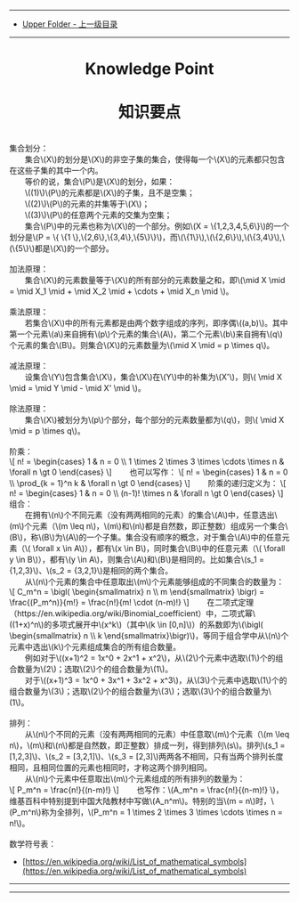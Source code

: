<script type="text/javascript" async src="//cdn.bootcss.com/mathjax/2.7.0/MathJax.js?config=TeX-AMS-MML_HTMLorMML"></script>
<script type="text/javascript" async src="https://cdnjs.cloudflare.com/ajax/libs/mathjax/2.7.1/MathJax.js?config=TeX-MML-AM_CHTML"></script>

--------
* [Upper Folder - 上一级目录](../)

--------

<div>
<h1 align="center">Knowledge Point</h1>
<h1 align="center">知识要点</h1>
<br>
集合划分： <br>
&emsp;&emsp;集合\(X\)的划分是\(X\)的非空子集的集合，使得每一个\(X\)的元素都只包含在这些子集的其中一个内。 <br>
&emsp;&emsp;等价的说，集合\(P\)是\(X\)的划分，如果： <br>
&emsp;&emsp;\((1)\)\(P\)的元素都是\(X\)的子集，且不是空集； <br>
&emsp;&emsp;\((2)\)\(P\)的元素的并集等于\(X\)； <br>
&emsp;&emsp;\((3)\)\(P\)的任意两个元素的交集为空集； <br>
&emsp;&emsp;集合\(P\)中的元素也称为\(X\)的一个部分。例如\(X = \{1,2,3,4,5,6\}\)的一个划分是\(P = \{ \{1 \},\{2,6\},\{3,4\},\{5\}\}\)，而\(\{1\}\),\(\{2,6\}\),\(\{3,4\}\),\(\{5\}\)都是\(X\)的一个部分。 <br>
<br>
加法原理： <br>
&emsp;&emsp;集合\(X\)的元素数量等于\(X\)的所有部分的元素数量之和，即\(\mid X \mid = \mid X_1 \mid + \mid X_2 \mid + \cdots + \mid X_n \mid \)。 <br>
<br>
乘法原理： <br>
&emsp;&emsp;若集合\(X\)中的所有元素都是由两个数字组成的序列，即序偶\((a,b)\)。其中第一个元素\(a\)来自拥有\(p\)个元素的集合\(A\)，第二个元素\(b\)来自拥有\(q\)个元素的集合\(B\)。则集合\(X\)的元素数量为\(\mid X \mid = p \times q\)。 <br>
<br>
减法原理： <br>
&emsp;&emsp;设集合\(Y\)包含集合\(X\)，集合\(X\)在\(Y\)中的补集为\(X'\)，则\( \mid X \mid = \mid Y \mid - \mid X' \mid \)。 <br>
<br>
除法原理： <br>
&emsp;&emsp;集合\(X\)被划分为\(p\)个部分，每个部分的元素数量都为\(q\)，则\( \mid X \mid = p \times q\)。 <br>
<br>
阶乘： <br>
\[
n! =
\begin{cases}
1 & n = 0 \\
1 \times 2 \times 3 \times \cdots \times n & \forall n \gt 0
\end{cases}
\]
&emsp;&emsp;也可以写作：
\[
n! =
\begin{cases}
1 & n = 0 \\
\prod_{k = 1}^n k & \forall n \gt 0
\end{cases}
\]
&emsp;&emsp;阶乘的递归定义为：
\[
n! =
\begin{cases}
1 & n = 0 \\
(n-1)! \times n & \forall n \gt 0
\end{cases}
\]
<br>
组合： <br>
&emsp;&emsp;在拥有\(n\)个不同元素（没有两两相同的元素）的集合\(A\)中，任意选出\(m\)个元素（\(m \leq n\)，\(m\)和\(n\)都是自然数，即正整数）组成另一个集合\(B\)，称\(B\)为\(A\)的一个子集。集合没有顺序的概念，对于集合\(A\)中的任意元素（\( \forall x \in A\)），都有\(x \in B\)，同时集合\(B\)中的任意元素（\( \forall y \in B\)），都有\(y \in A\)，则集合\(A\)和\(B\)是相同的。比如集合\(s_1 = {1,2,3}\)、\(s_2 = {3,2,1}\)是相同的两个集合。 <br>
&emsp;&emsp;从\(n\)个元素的集合中任意取出\(m\)个元素能够组成的不同集合的数量为： <br>
\[
C_m^n =
\bigl(
\begin{smallmatrix}
n \\
m
\end{smallmatrix}
\bigr)
= \frac{(P_m^n)}{m!} = \frac{n!}{m! \cdot (n-m)!}
\]
&emsp;&emsp;在二项式定理（https://en.wikipedia.org/wiki/Binomial_coefficient）中，二项式幂\((1+x)^n\)的多项式展开中\(x^k\)（其中\(k \in [0,n]\)）的系数即为\(\bigl( \begin{smallmatrix} n \\ k \end{smallmatrix}\bigr)\)，等同于组合学中从\(n\)个元素中选出\(k\)个元素组成集合的所有组合数量。 <br>
&emsp;&emsp;例如对于\((x+1)^2 = 1x^0 + 2x^1 + x^2\)，从\(2\)个元素中选取\(1\)个的组合数量为\(2\)；选取\(2\)个的组合数量为\(1\)。 <br>
&emsp;&emsp;对于\((x+1)^3 = 1x^0 + 3x^1 + 3x^2 + x^3\)，从\(3\)个元素中选取\(1\)个的组合数量为\(3\)；选取\(2\)个的组合数量为\(3\)；选取\(3\)个的组合数量为\(1\)。 <br>
<br>
排列： <br>
&emsp;&emsp;从\(n\)个不同的元素（没有两两相同的元素）中任意取\(m\)个元素（\(m \leq n\)，\(m\)和\(n\)都是自然数，即正整数）排成一列，得到排列\(s\)。排列\(s_1 = [1,2,3]\)、\(s_2 = [3,2,1]\)、\(s_3 = [2,3]\)两两各不相同，只有当两个排列长度相同，且相同位置的元素也相同时，才称这两个排列相同。 <br>
&emsp;&emsp;从\(n\)个元素中任意取出\(m\)个元素组成的所有排列的数量为： <br>
\[
P_m^n = \frac{n!}{(n-m)!}
\]
&emsp;&emsp;也写作：\(A_m^n = \frac{n!}{(n-m)!} \)，维基百科中特别提到中国大陆教材中写做\(A_n^m\)。特别的当\(m = n\)时，\(P_m^n\)称为全排列，\(P_m^n = 1 \times 2 \times 3 \times \cdots \times n = n!\)。 <br>
</div>
<br>
数学符号表： <br>

* [https://en.wikipedia.org/wiki/List_of_mathematical_symbols](https://en.wikipedia.org/wiki/List_of_mathematical_symbols)

--------
--------
